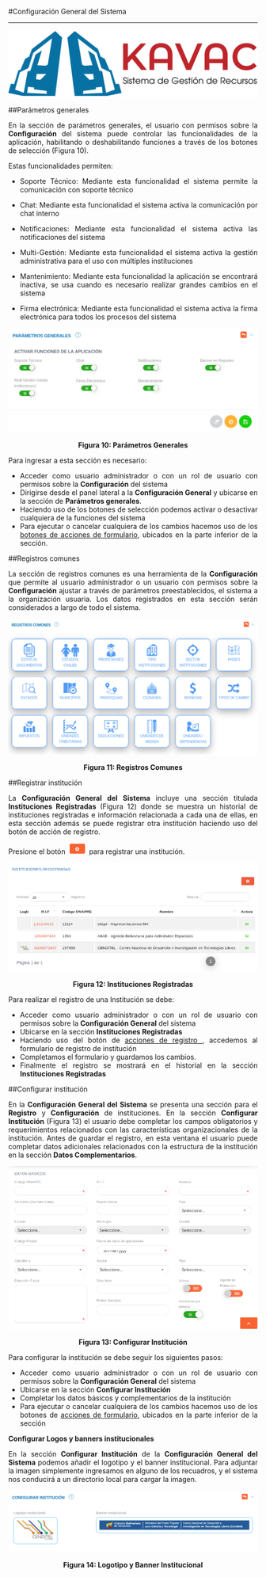 #Configuración General del Sistema  
**********************************
<div style="text-align: justify;">

![Screenshot](../img/logokavac.png#imagen)

##Parámetros generales


En la sección de parámetros generales, el usuario con permisos sobre la **Configuración** del sistema puede controlar las funcionalidades de la aplicación, habilitando o deshabilitando funciones a través de los botones de selección (Figura 10). 

Estas funcionalidades permiten:

- Soporte Técnico: Mediante esta funcionalidad el sistema permite la comunicación con soporte técnico

- Chat: Mediante esta funcionalidad el sistema activa la comunicación por chat interno

- Notificaciones: Mediante esta funcionalidad el sistema activa las notificaciones del sistema 

- Multi-Gestión: Mediante esta funcionalidad el sistema activa la gestión administrativa para el uso con múltiples instituciones

- Mantenimiento: Mediante esta funcionalidad la aplicación se encontrará inactiva, se usa cuando es necesario realizar grandes cambios en el sistema

- Firma electrónica: Mediante esta funcionalidad el sistema activa la firma electrónica para todos los procesos del sistema

![Screenshot](../img/figure_10.png)<div style="text-align: center;font-weight: bold">Figura 10: Parámetros Generales</div>

Para ingresar  a esta sección es necesario:

- Acceder como usuario administrador o con un rol de usuario con permisos sobre la **Configuración** del sistema
- Dirigirse desde el panel lateral a la **Configuración General** y ubicarse en la sección de **Parámetros generales**. 
- Haciendo uso de los botones de selección podemos activar o desactivar cualquiera de la funciones del sistema
- Para ejecutar o cancelar cualquiera de los cambios hacemos uso de los [botones de acciones de formulario](/information/#botones), ubicados en la parte inferior de la sección. 

##Registros comunes


La sección de registros comunes es una herramienta de la **Configuración** que permite al usuario administrador o un usuario con permisos sobre la **Configuración** ajustar a través de parámetros preestablecidos, el sistema a la organización usuaria.   Los datos registrados en esta sección serán considerados a largo de todo el sistema.


![Screenshot](../img/figure_11.png)<div style="text-align: center;font-weight: bold">Figura 11: Registros Comunes</div>

##Registrar institución  


La **Configuración General del Sistema** incluye una sección titulada **Instituciones Registradas** (Figura 12) donde se muestra un historial de instituciones registradas e información relacionada a cada una de ellas, en esta sección además se puede registrar otra institución haciendo uso del botón de acción de registro.   

Presione el botón ![Screenshot](../img/figure_btn_create.png) para registrar una institución. 

![Screenshot](../img/figure_12.png)<div style="text-align: center;font-weight: bold">Figura 12: Instituciones Registradas</div>

Para realizar el registro de una Institución se debe:

- Acceder como usuario administrador o con un rol de usuario con permisos sobre la **Configuración General** del sistema
- Ubicarse en la sección **Instituciones Registradas**
- Haciendo uso del botón de [acciones de registro ](/information/#botones), accedemos al formulario de registro de institución 
- Completamos el formulario y guardamos los cambios.
- Finalmente el registro se mostrará en el historial en la sección **Instituciones Registradas** 	


##Configurar institución 


En la **Configuración General del Sistema** se presenta una sección para el **Registro** y **Configuración** de instituciones.  En la sección **Configurar Institución** (Figura 13) el usuario debe completar los campos obligatorios y requerimientos relacionados con las características organizacionales de la institución.   Antes de guardar el registro, en esta ventana el usuario puede completar datos adicionales relacionados con la estructura de la institución en la sección **Datos Complementarios**.  


![Screenshot](../img/figure_13.png)<div style="text-align: center;font-weight: bold">Figura 13: Configurar Institución</div>


Para configurar la institución se debe seguir los siguientes pasos: 

- Acceder como usuario administrador o con un rol de usuario con permisos sobre la **Configuración General** del sistema
- Ubicarse en la sección **Configurar Institución**
- Completar los datos básicos y complementarios de la institución
- Para ejecutar o cancelar cualquiera de los cambios hacemos uso de los botones de [acciones de formulario](/information/#botones), ubicados en la parte inferior de la sección

**Configurar Logos y banners institucionales** 


En la sección **Configurar Institución** de la **Configuración General del Sistema** podemos añadir el logotipo y el banner institucional.  Para adjuntar la imagen simplemente ingresamos en alguno de los recuadros, y el sistema nos conducirá a un directorio local para cargar la imagen. 

![Screenshot](../img/figure_14.png)<div style="text-align: center;font-weight: bold">Figura 14: Logotipo y Banner Institucional</div>

</div>